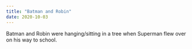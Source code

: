 ```yaml
---
title: "Batman and Robin"
date: 2020-10-03
---
```



Batman and Robin were hanging/sitting in a tree when Superman flew over on his way to school.
